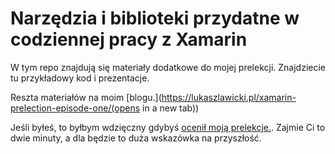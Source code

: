 # Narzędzia i biblioteki przydatne w codziennej pracy z Xamarin

W tym repo znajdują się materiały dodatkowe do mojej prelekcji. Znajdziecie tu przykładowy kod i prezentacje. 

Reszta materiałów na moim [blogu.](https://lukaszlawicki.pl/xamarin-prelection-episode-one/(opens in a new tab))

Jeśli byłeś, to byłbym wdzięczny gdybyś [ocenił moją prelekcje.](https://www.surveymonkey.com/r/LQCXDJV). Zajmie Ci to dwie minuty, a dla będzie to duża wskazówka na przyszłość.
